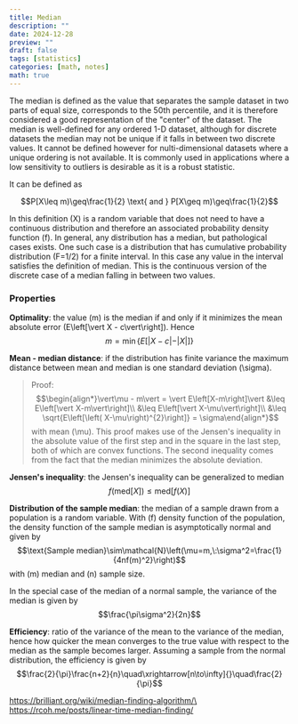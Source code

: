```yaml
---
title: Median
description: ""
date: 2024-12-28
preview: ""
draft: false
tags: [statistics]
categories: [math, notes]
math: true
---
```


The median is defined as the value that separates the sample dataset in two parts of equal size, corresponds to the 50th percentile, and it is therefore considered a good representation of the "center" of the dataset.
The median is well-defined for any ordered 1-D dataset, although for discrete datasets the median may not be unique if it falls in between two discrete values. It cannot be defined however for nulti-dimensional datasets where a unique ordering is not available.
It is commonly used in applications where a low sensitivity to outliers is desirable as it is a robust statistic.

It can be defined as

$$P[X\leq m)\geq\frac{1}{2} \text{ and } P[X\geq m)\geq\frac{1}{2}$$

In this definition \(X\) is a random variable that does not need to have a continuous distribution and therefore an associated probability density function \(f\).
In general, any distribution has a median, but pathological cases exists. One such case is a distribution that has cumulative probability distribution \(F=1/2\) for a finite interval.
In this case any value in the interval satisfies the definition of median. This is the continuous version of the discrete case of a median falling in between two values.

### Properties

**Optimality**: the value \(m\) is the median if and only if it minimizes the mean absolute error \(E\left[\vert X - c\vert\right]\). Hence
$$m=\min\left\{E\left[\vert X - c\vert - \vert X\vert\right]\right\}$$

**Mean - median distance**: if the distribution has finite variance the maximum distance between mean and median is one standard deviation \(\sigma\).

> Proof:\
> $$\begin{align*}\vert\mu - m\vert = \vert E\left[X-m\right]\vert &\leq E\left[\vert X-m\vert\right]\\ &\leq E\left[\vert X-\mu\vert\right]\\ &\leq \sqrt{E\left[\left( X-\mu\right)^{2}\right]} = \sigma\end{align*}$$
> with mean \(\mu\). This proof makes use of the Jensen's inequality in the absolute value of the first step and in the square in the last step, both of which are convex functions. The second inequality comes from the fact that the median minimizes the absolute deviation.

**Jensen's inequality**: the Jensen's inequality can be generalized to median
$$f\left(\text{med}\left[X\right]\right)\leq\text{med}\left[f(X)\right]$$

**Distribution of the sample median**: the median of a sample drawn from a population is a random variable. With \(f\) density function of the population, the density function of the sample median is asymptotically normal and given by
$$\text{Sample median}\sim\mathcal{N}\left(\mu=m,\:\sigma^2=\frac{1}{4nf(m)^2}\right)$$
with \(m\) median and \(n\) sample size.

In the special case of the median of a normal sample, the variance of the median is given by
$$\frac{\pi\sigma^2}{2n}$$

**Efficiency**: ratio of the variance of the mean to the variance of the median, hence how quicker the mean converges to the true value with respect to the median as the sample becomes larger. Assuming a sample from the normal distribution, the efficiency is given by
$$\frac{2}{\pi}\frac{n+2}{n}\quad\xrightarrow[n\to\infty]{}\quad\frac{2}{\pi}$$

https://brilliant.org/wiki/median-finding-algorithm/\
https://rcoh.me/posts/linear-time-median-finding/
